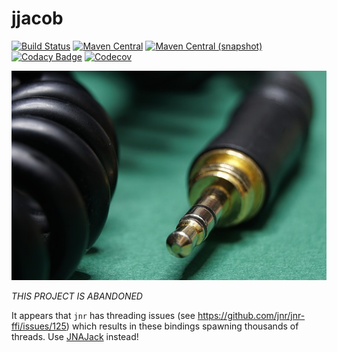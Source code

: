 jjacob
============

[![Build Status](https://img.shields.io/travis/io7m/jjacob.svg?style=flat-square)](https://travis-ci.org/io7m/jjacob)
[![Maven Central](https://img.shields.io/maven-central/v/com.io7m.jjacob/com.io7m.jjacob.svg?style=flat-square)](http://search.maven.org/#search%7Cga%7C1%7Cg%3A%22com.io7m.jjacob%22)
[![Maven Central (snapshot)](https://img.shields.io/nexus/s/https/oss.sonatype.org/com.io7m.jjacob/com.io7m.jjacob.svg?style=flat-square)](https://oss.sonatype.org/content/repositories/snapshots/com/io7m/jjacob/)
[![Codacy Badge](https://img.shields.io/codacy/grade/260c3b8adff44fa89955bd356c886f80.svg?style=flat-square)](https://www.codacy.com/app/github_79/jjacob?utm_source=github.com&amp;utm_medium=referral&amp;utm_content=io7m/jjacob&amp;utm_campaign=Badge_Grade)
[![Codecov](https://img.shields.io/codecov/c/github/io7m/jjacob.svg?style=flat-square)](https://codecov.io/gh/io7m/jjacob)

![jjacob](./src/site/resources/jjacob.jpg?raw=true)

*THIS PROJECT IS ABANDONED*

It appears that `jnr` has threading issues (see https://github.com/jnr/jnr-ffi/issues/125) which results
in these bindings spawning thousands of threads. Use [JNAJack](https://github.com/jaudiolibs/jnajack) instead!

